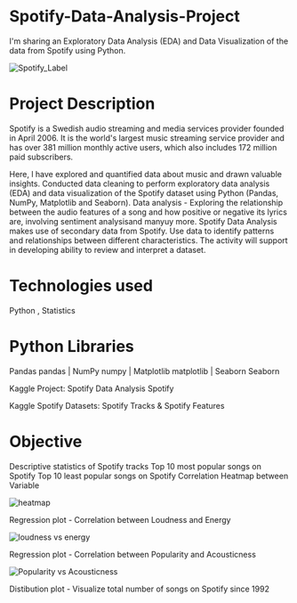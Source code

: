 # Spotify-Data-Analysis-Project
I'm sharing an Exploratory Data Analysis (EDA) and Data Visualization of the data from Spotify using Python.

![Spotify_Label](https://github.com/BATjerin/Spotify-Data-Analysis-Project/assets/148438020/92dd9107-7f94-44fa-a3b7-99aec9b8c5f1)

# Project Description
Spotify is a Swedish audio streaming and media services provider founded in April 2006. It is the world's largest music streaming service provider and has over 381 million monthly active users, which also includes 172 million paid subscribers.

Here, l have explored and quantified data about music and drawn valuable insights. Conducted data cleaning to perform exploratory data analysis (EDA) and data visualization of the Spotify dataset using Python (Pandas, NumPy, Matplotlib and Seaborn). Data analysis - Exploring the relationship between the audio features of a song and how positive or negative its lyrics are, involving sentiment analysisand manyuy more. Spotify Data Analysis makes use of secondary data from Spotify. Use data to identify patterns and relationships between different characteristics. The activity will support in developing ability to review and interpret a dataset.

# Technologies used
Python , Statistics

# Python Libraries
Pandas pandas | NumPy numpy | Matplotlib matplotlib | Seaborn Seaborn

Kaggle Project: Spotify Data Analysis Spotify

Kaggle Spotify Datasets: Spotify Tracks & Spotify Features

# Objective
Descriptive statistics of Spotify tracks
Top 10 most popular songs on Spotify
Top 10 least popular songs on Spotify
Correlation Heatmap between Variable

![heatmap](https://github.com/BATjerin/Spotify-Data-Analysis-Project/assets/148438020/7bf3d31d-7446-461e-affa-41cb308dc623)

Regression plot - Correlation between Loudness and Energy

![loudness vs energy](https://github.com/BATjerin/Spotify-Data-Analysis-Project/assets/148438020/39388e5b-c9c6-4d75-b9b5-bbdeb7f3934c)

Regression plot - Correlation between Popularity and Acousticness

![Popularity vs Acousticness](https://github.com/BATjerin/Spotify-Data-Analysis-Project/assets/148438020/9090d687-15c7-482b-840b-b58291b62535)

Distibution plot - Visualize total number of songs on Spotify since 1992




